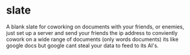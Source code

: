 # slate

A blank slate for coworking on documents with your friends, or enemies, just set up a server and send your friends the ip address to conviently cowork on a wide range of documents (only words documents) its like google docs but google cant steal your data to feed to its AI's.